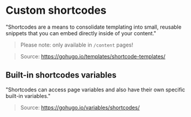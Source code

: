 # Custom shortcodes

"Shortcodes are a means to consolidate templating into small,
reusable snippets that you can embed directly inside of your content."

> Please note: only available in `/content` pages!

> Source: https://gohugo.io/templates/shortcode-templates/

## Built-in shortcodes variables

"Shortcodes can access page variables and also have their own specific built-in variables."

> Source: https://gohugo.io/variables/shortcodes/